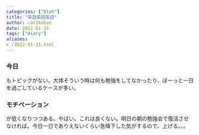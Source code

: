 ```yaml
---
categories: ["blah"]
title: "英語英語英語"
author: cat2koban
date: 2022-01-31
tags: ["diary"]
aliases:
- /2022-01-31.html
---
```


### 今日

もトピックがない。大体そういう時は何も勉強をしてなかったり、ぼーっと一日を過ごしているケースが多い。

### モチベーション

が低くなりつつある。やばい。これは良くない。明日の朝の勉強会で復活させなければ。今日一日でありえないくらい急降下した気がするので、上げる。。。
